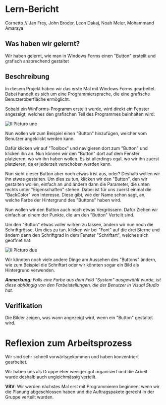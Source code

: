 # Lern-Bericht

Cornetto // Jan Frey, John Broder, Leon Dakaj, Noah Meier, Mohammand Amaraya



## Was haben wir gelernt?



Wir haben gelernt, wie man in Windows Forms einen "Button" erstellt und grafisch ansprechend gestaltet



## Beschreibung

In diesem Projekt haben wir das erste Mal mit Windows Forms gearbeitet. Dabei handelt es sich um eine Programmiersprache, die eine grafische Benutzeroberfläche ermöglicht.

Sobald ein WinForms-Programm erstellt wurde, wird direkt ein Fenster angezeigt, welches den grafischen Teil des Programmes beinhalten wird:

![Il Picturo une](https://user-images.githubusercontent.com/111045975/209105449-f4efd4de-42f5-4079-9dc3-029a856b442a.png)


Nun wollen wir zum Beispiel einen "Button" hinzufügen, welcher vom Benutzer angeklickt werden kann.

Dafür klicken wir auf "Toolbox" und navigieren dort zum "Button" und klicken ihn an. Nun können wir den "Button" dort auf dem Fenster platzieren, wo wir ihn haben wollen. Es ist allerdings egal, wo wir ihn zuerst platzieren, da er jederzeit verschoben werden kann.

Nun sieht dieser Button aber noch etwas trist aus, oder? Deshalb wollen wir ihn etwas gestalten. Um dies zu tun, klicken wir den "Button", den wir gestalten wollen, einfach an und ändern dann die Parameter, die unten rechts unter "Eigenschaften" stehen. Dabei ist für uns zuerst einmal die "BackColor" von Interesse. Diese gibt, wie der Name schon sagt, an, welche Farbe der Hintergrund des "Buttons" haben wird.

Nun wollen wir den Button auch noch etwas Vergrössern. Dafür Ziehen wir einfach an einem der Punkte, die um den "Button" Verteilt sind.

Um den "Button" etwas voller wirken zu lassen, ändern wir nun noch die Schriftgrösse. Um dies zu tun, klicken wir bei "Font" auf die drei Sterne und ändern dann den Schriftgrad in dem Fenster "Schriftart", welches sich geöffnet hat:


![Il Picturo due](https://user-images.githubusercontent.com/111045975/209105485-3b3971f6-71ba-48cb-8bfd-4e8c972ac806.png)


Wir könnten noch viele andere Dinge am Aussehen des "Buttons" ändern, wie zum Beispiel die Schriftart oder wir könnten sogar ein Bild als Hintergrund verwenden.

***Anmerkung:***
*Falls eine Farbe aus dem Feld "System" ausgewählt wurde, ist diese abhängig von den Farbeistellungen, die der Benutzer in Visual Studio hat.*



## Verifikation


Die Bilder zeigen, was wann angezeigt wird, wenn ein "Button" gestaltet wird.



# Reflexion zum Arbeitsprozess



Wir sind sehr schnell vorwärtsgekommen und haben konzentriert gearbeitet.



Wir haben uns als Gruppe eher weniger gut organisiert und die Arbeit wurde deshalb auch ungleichmässig verteilt.



**VBV**: Wir werden nächstes Mal erst mit Programmieren beginnen, wenn wir die Planung abgeschlossen haben und die Auftragspakete gerecht in der Gruppe verteilt wurden.
